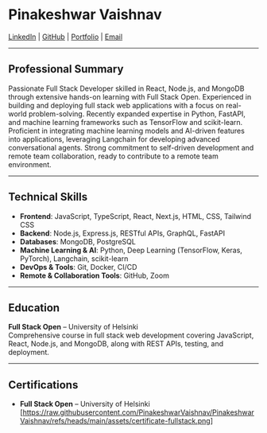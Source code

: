 # Pinakeshwar Vaishnav
[LinkedIn](https://in.linkedin.com/in/pinakeshwar-vaishnav-519750306) | [GitHub](https://github.com/PinakeshwarVaishnav) | [Portfolio](https://my-website-chi-cyan.vercel.app/) | [Email](mailto:pinakeshwarv.tech@gmail.com) 

---

## Professional Summary

Passionate Full Stack Developer skilled in React, Node.js, and MongoDB through extensive hands-on learning with Full Stack Open. Experienced in building and deploying full stack web applications with a focus on real-world problem-solving. Recently expanded expertise in Python, FastAPI, and machine learning frameworks such as TensorFlow and scikit-learn. Proficient in integrating machine learning models and AI-driven features into applications, leveraging Langchain for developing advanced conversational agents. Strong commitment to self-driven development and remote team collaboration, ready to contribute to a remote team environment.

---

## Technical Skills

- **Frontend**: JavaScript, TypeScript, React, Next.js, HTML, CSS, Tailwind CSS
- **Backend**: Node.js, Express.js, RESTful APIs, GraphQL, FastAPI
- **Databases**: MongoDB, PostgreSQL
- **Machine Learning & AI**: Python, Deep Learning (TensorFlow, Keras, PyTorch), Langchain, scikit-learn
- **DevOps & Tools**: Git, Docker, CI/CD
- **Remote & Collaboration Tools**: GitHub, Zoom

---

## Education

**Full Stack Open** – University of Helsinki  
Comprehensive course in full stack web development covering JavaScript, React, Node.js, and MongoDB, along with REST APIs, testing, and deployment.

---

## Certifications

- **Full Stack Open** – University of Helsinki [https://raw.githubusercontent.com/PinakeshwarVaishnav/PinakeshwarVaishnav/refs/heads/main/assets/certificate-fullstack.png]
